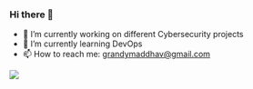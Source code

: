 ### Hi there 👋

- 🔭 I’m currently working on different Cybersecurity projects
- 🌱 I’m currently learning DevOps
- 📫 How to reach me: grandymaddhav@gmail.com

<img src="https://github-readme-stats.vercel.app/api?username=Grandayyyy">
